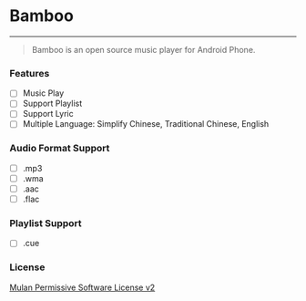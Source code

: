 # Bamboo
---
> Bamboo is an open source music player for Android Phone.

### Features
- [ ] Music Play
- [ ] Support Playlist
- [ ] Support Lyric
- [ ] Multiple Language: Simplify Chinese, Traditional Chinese, English

### Audio Format Support
- [ ] .mp3
- [ ] .wma
- [ ] .aac
- [ ] .flac

### Playlist Support
- [ ] .cue

### License
[Mulan Permissive Software License v2](https://opensource.org/license/mulanpsl-2-0/)